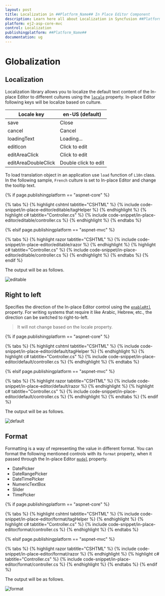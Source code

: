 ```yaml
---
layout: post
title: Localization in ##Platform_Name## In Place Editor Component
description: Learn here all about Localization in Syncfusion ##Platform_Name## In Place Editor component of Syncfusion Essential JS 2 and more.
platform: ej2-asp-core-mvc
control: Localization
publishingplatform: ##Platform_Name##
documentation: ug
---
```



# Globalization

## Localization

Localization library allows you to localize the default text content of the In-place Editor to different cultures using the [`locale`](https://help.syncfusion.com/cr/aspnetcore-js2/Syncfusion.EJ2.InPlaceEditor.InPlaceEditor.html#Syncfusion_EJ2_InPlaceEditor_InPlaceEditor_Locale) property. In-place Editor following keys will be localize based on culture.

| Locale key | en-US (default) |
|------|------|
| save | Close |
| cancel | Cancel |
| loadingText | Loading... |
| editIcon | Click to edit |
| editAreaClick | Click to edit |
| editAreaDoubleClick | Double click to edit |

To load translation object in an application use `load` function of `L10n` class. In the following sample, `French` culture is set to In-place Editor and change the tooltip text.

{% if page.publishingplatform == "aspnet-core" %}

{% tabs %}
{% highlight cshtml tabtitle="CSHTML" %}
{% include code-snippet/in-place-editor/editable/tagHelper %}
{% endhighlight %}
{% highlight c# tabtitle="Controller.cs" %}
{% include code-snippet/in-place-editor/editable/controller.cs %}
{% endhighlight %}
{% endtabs %}

{% elsif page.publishingplatform == "aspnet-mvc" %}

{% tabs %}
{% highlight razor tabtitle="CSHTML" %}
{% include code-snippet/in-place-editor/editable/razor %}
{% endhighlight %}
{% highlight c# tabtitle="Controller.cs" %}
{% include code-snippet/in-place-editor/editable/controller.cs %}
{% endhighlight %}
{% endtabs %}
{% endif %}



The output will be as follows.

![editable](./images/editable.png)

## Right to left

Specifies the direction of the In-place Editor control using the [`enableRtl`](https://help.syncfusion.com/cr/aspnetcore-js2/Syncfusion.EJ2.InPlaceEditor.InPlaceEditor.html#Syncfusion_EJ2_InPlaceEditor_InPlaceEditor_EnableRtl) property. For writing systems that require it like Arabic, Hebrew, etc., the direction can be switched to right-to-left.

> It will not change based on the locale property.

{% if page.publishingplatform == "aspnet-core" %}

{% tabs %}
{% highlight cshtml tabtitle="CSHTML" %}
{% include code-snippet/in-place-editor/default/tagHelper %}
{% endhighlight %}
{% highlight c# tabtitle="Controller.cs" %}
{% include code-snippet/in-place-editor/default/controller.cs %}
{% endhighlight %}
{% endtabs %}

{% elsif page.publishingplatform == "aspnet-mvc" %}

{% tabs %}
{% highlight razor tabtitle="CSHTML" %}
{% include code-snippet/in-place-editor/default/razor %}
{% endhighlight %}
{% highlight c# tabtitle="Controller.cs" %}
{% include code-snippet/in-place-editor/default/controller.cs %}
{% endhighlight %}
{% endtabs %}
{% endif %}



The output will be as follows.

![default](./images/default.PNG)

## Format

Formatting is a way of representing the value in different format. You can format the following mentioned controls with its `format` property, when it passed through the In-place Editor [`model`](https://help.syncfusion.com/cr/aspnetcore-js2/Syncfusion.EJ2.InPlaceEditor.InPlaceEditor.html#Syncfusion_EJ2_InPlaceEditor_InPlaceEditor_Model) property.

* DatePicker
* DateRangePicker
* DateTimePicker
* NumericTextBox
* Slider
* TimePicker

{% if page.publishingplatform == "aspnet-core" %}

{% tabs %}
{% highlight cshtml tabtitle="CSHTML" %}
{% include code-snippet/in-place-editor/format/tagHelper %}
{% endhighlight %}
{% highlight c# tabtitle="Controller.cs" %}
{% include code-snippet/in-place-editor/format/controller.cs %}
{% endhighlight %}
{% endtabs %}

{% elsif page.publishingplatform == "aspnet-mvc" %}

{% tabs %}
{% highlight razor tabtitle="CSHTML" %}
{% include code-snippet/in-place-editor/format/razor %}
{% endhighlight %}
{% highlight c# tabtitle="Controller.cs" %}
{% include code-snippet/in-place-editor/format/controller.cs %}
{% endhighlight %}
{% endtabs %}
{% endif %}



The output will be as follows.

![format](./images/format.PNG)
